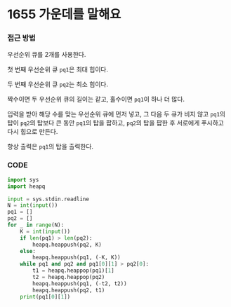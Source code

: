 # 1655 가운데를 말해요



### 접근 방법

우선순위 큐를 2개를 사용한다.

첫 번째 우선순위 큐 `pq1`은 최대 힙이다.

두 번째 우선순위 큐 `pq2`는 최소 힙이다.

짝수이면 두 우선순위 큐의 길이는 같고, 홀수이면 `pq1`이 하나 더 많다.

입력을 받아 해당 수를 맞는 우선순위 큐에 먼저 넣고, 그 다음 두 큐가 비지 않고 `pq1`의 탑이 `pq2`의 탑보다 큰 동안 `pq1`의 탑을 팝하고,  `pq2`의 탑을 팝한 후 서로에게 푸시하고 다시 힙으로 만든다.

항상 출력은 `pq1`의 탑을 출력한다.



### CODE

```python
import sys
import heapq

input = sys.stdin.readline
N = int(input())
pq1 = []
pq2 = []
for _ in range(N):
    K = int(input())
    if len(pq1) > len(pq2):
        heapq.heappush(pq2, K)
    else:
        heapq.heappush(pq1, (-K, K))
    while pq1 and pq2 and pq1[0][1] > pq2[0]:
        t1 = heapq.heappop(pq1)[1]
        t2 = heapq.heappop(pq2)
        heapq.heappush(pq1, (-t2, t2))
        heapq.heappush(pq2, t1)
    print(pq1[0][1])
```

